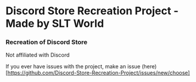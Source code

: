 # Discord Store Recreation Project - Made by SLT World
### Recreation of Discord Store
Not affiliated with Discord

If you ever have issues with the project, make an issue (here)[https://github.com/Discord-Store-Recreation-Project/issues/new/choose]
